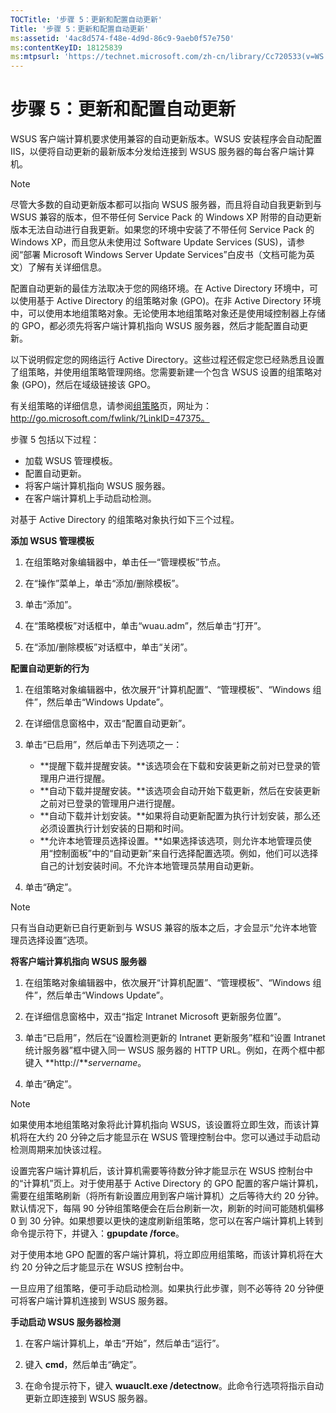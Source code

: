 ```yaml
---
TOCTitle: '步骤 5：更新和配置自动更新'
Title: '步骤 5：更新和配置自动更新'
ms:assetid: '4ac8d574-f48e-4d9d-86c9-9aeb0f57e750'
ms:contentKeyID: 18125839
ms:mtpsurl: 'https://technet.microsoft.com/zh-cn/library/Cc720533(v=WS.10)'
---
```


步骤 5：更新和配置自动更新
==========================

WSUS 客户端计算机要求使用兼容的自动更新版本。WSUS 安装程序会自动配置 IIS，以便将自动更新的最新版本分发给连接到 WSUS 服务器的每台客户端计算机。

> [!Note]  
> 尽管大多数的自动更新版本都可以指向 WSUS 服务器，而且将自动自我更新到与 WSUS 兼容的版本，但不带任何 Service Pack 的 Windows XP 附带的自动更新版本无法自动进行自我更新。如果您的环境中安装了不带任何 Service Pack 的 Windows XP，而且您从未使用过 Software Update Services (SUS)，请参阅“部署 Microsoft Windows Server Update Services”白皮书（文档可能为英文）了解有关详细信息。 

配置自动更新的最佳方法取决于您的网络环境。在 Active Directory 环境中，可以使用基于 Active Directory 的组策略对象 (GPO)。在非 Active Directory 环境中，可以使用本地组策略对象。无论使用本地组策略对象还是使用域控制器上存储的 GPO，都必须先将客户端计算机指向 WSUS 服务器，然后才能配置自动更新。

以下说明假定您的网络运行 Active Directory。这些过程还假定您已经熟悉且设置了组策略，并使用组策略管理网络。您需要新建一个包含 WSUS 设置的组策略对象 (GPO)，然后在域级链接该 GPO。

有关组策略的详细信息，请参阅[组策略](http://go.microsoft.com/fwlink/?linkid=47375)页，网址为：http://go.microsoft.com/fwlink/?LinkID=47375。

步骤 5 包括以下过程：

-   加载 WSUS 管理模板。
-   配置自动更新。
-   将客户端计算机指向 WSUS 服务器。
-   在客户端计算机上手动启动检测。

对基于 Active Directory 的组策略对象执行如下三个过程。

**添加 WSUS 管理模板**
1.  在组策略对象编辑器中，单击任一“管理模板”节点。

2.  在“操作”菜单上，单击“添加/删除模板”。

3.  单击“添加”。

4.  在“策略模板”对话框中，单击“wuau.adm”，然后单击“打开”。

5.  在“添加/删除模板”对话框中，单击“关闭”。

**配置自动更新的行为**
1.  在组策略对象编辑器中，依次展开“计算机配置”、“管理模板”、“Windows 组件”，然后单击“Windows Update”。

2.  在详细信息窗格中，双击“配置自动更新”。

3.  单击“已启用”，然后单击下列选项之一：

    -   **提醒下载并提醒安装。**该选项会在下载和安装更新之前对已登录的管理用户进行提醒。
    -   **自动下载并提醒安装。**该选项会自动开始下载更新，然后在安装更新之前对已登录的管理用户进行提醒。
    -   **自动下载并计划安装。**如果将自动更新配置为执行计划安装，那么还必须设置执行计划安装的日期和时间。
    -   **允许本地管理员选择设置。**如果选择该选项，则允许本地管理员使用“控制面板”中的“自动更新”来自行选择配置选项。例如，他们可以选择自己的计划安装时间。不允许本地管理员禁用自动更新。

4.  单击“确定”。

> [!Note]  
> 只有当自动更新已自行更新到与 WSUS 兼容的版本之后，才会显示“允许本地管理员选择设置”选项。 

**将客户端计算机指向 WSUS 服务器**
1.  在组策略对象编辑器中，依次展开“计算机配置”、“管理模板”、“Windows 组件”，然后单击“Windows Update”。

2.  在详细信息窗格中，双击“指定 Intranet Microsoft 更新服务位置”。

3.  单击“已启用”，然后在“设置检测更新的 Intranet 更新服务”框和“设置 Intranet 统计服务器”框中键入同一 WSUS 服务器的 HTTP URL。例如，在两个框中都键入 **http://***servername*。

4.  单击“确定”。

> [!Note]  
> 如果使用本地组策略对象将此计算机指向 WSUS，该设置将立即生效，而该计算机将在大约 20 分钟之后才能显示在 WSUS 管理控制台中。您可以通过手动启动检测周期来加快该过程。 

设置完客户端计算机后，该计算机需要等待数分钟才能显示在 WSUS 控制台中的“计算机”页上。对于使用基于 Active Directory 的 GPO 配置的客户端计算机，需要在组策略刷新（将所有新设置应用到客户端计算机）之后等待大约 20 分钟。默认情况下，每隔 90 分钟组策略便会在后台刷新一次，刷新的时间可能随机偏移 0 到 30 分钟。如果想要以更快的速度刷新组策略，您可以在客户端计算机上转到命令提示符下，并键入：**gpupdate /force**。

对于使用本地 GPO 配置的客户端计算机，将立即应用组策略，而该计算机将在大约 20 分钟之后才能显示在 WSUS 控制台中。

一旦应用了组策略，便可手动启动检测。如果执行此步骤，则不必等待 20 分钟便可将客户端计算机连接到 WSUS 服务器。

**手动启动 WSUS 服务器检测**
1.  在客户端计算机上，单击“开始”，然后单击“运行”。

2.  键入 **cmd**，然后单击“确定”。

3.  在命令提示符下，键入 **wuauclt.exe /detectnow**。此命令行选项将指示自动更新立即连接到 WSUS 服务器。
